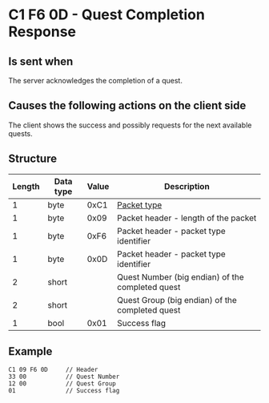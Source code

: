 ﻿# C1 F6 0D - Quest Completion Response

## Is sent when
The server acknowledges the completion of a quest.


## Causes the following actions on the client side
The client shows the success and possibly requests for the next available quests.


## Structure

|  Length  | Data type | Value | Description |
|----------|---------|-------------|---------|
| 1 | byte | 0xC1   | [Packet type](PacketTypes.md) |
| 1 | byte | 0x09   | Packet header - length of the packet |
| 1 | byte | 0xF6   | Packet header - packet type identifier |
| 1 | byte | 0x0D   | Packet header - packet type identifier |
| 2 | short |       | Quest Number (big endian) of the completed quest |
| 2 | short |       | Quest Group (big endian) of the completed quest |
| 1 | bool | 0x01   | Success flag |

## Example
```
C1 09 F6 0D     // Header
33 00           // Quest Number
12 00           // Quest Group
01              // Success flag
```
